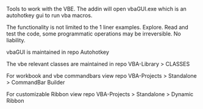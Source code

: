Tools to work with the VBE.
The addin will open vbaGUI.exe which is an autohotkey gui to run vba macros.

The functionality is not limited to the 1 liner examples. Explore.
Read and test the code, some programmatic operations may be irreversible. No liability.

vbaGUI is maintained in repo Autohotkey

The vbe relevant classes are maintained in repo VBA-Library > CLASSES

For workbook and vbe commandbars view repo VBA-Projects > Standalone > CommandBar Builder

For customizable Ribbon view repo VBA-Projects > Standalone > Dynamic Ribbon
